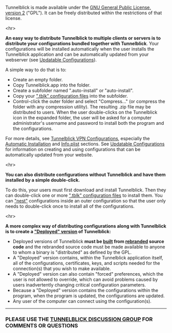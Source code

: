 Tunnelblick is made available under the [GNU General Public License, version 2](http://www.gnu.org/licenses/old-licenses/gpl-2.0.html)  ("GPL"). It can be freely distributed within the restrictions of that license.


&lt;hr&gt;


**An easy way to distribute Tunnelblick to multiple clients or servers is to distribute your configurations bundled together with Tunnelblick**. Your configurations will be installed automatically when the user installs the Tunnelblick application and can be automatically updated from your webserver (see [Updatable Configurations](cUpdatableConfigurations.md)).

A simple way to do that is to:
  * Create an empty folder.
  * Copy Tunnelblick.app into the folder.
  * Create a subfolder named ".auto-install" or "auto-install".
  * Copy your [".tblk" configuration files](cPkgs.md) into the subfolder.
  * Control-click the outer folder and select "Compress..." (or compress the folder with any compression utility).
The resulting .zip file may be distributed to users. When the user double-clicks on the Tunnelblick icon in the expanded folder, the user will be asked for a computer administrator's username and password to install both the program and the configurations.

For more details, see [Tunnelblick VPN Configurations](cPkgs.md), especially the [Automatic Installation](cPkgs#Automatic_Installation.md) and [Info.plist](cPkgs#Info.plist.md) sections. See [Updatable Configurations](cUpdatableConfigurations.md) for information on creating and using configurations that can be automatically updated from your website.



&lt;hr&gt;



**You can also distribute configurations without Tunnelblick and have them installed by a simple double-click.**

To do this, your users must first download and install Tunnelblick. Then they can double-click one or more [".tblk" configuration files](cPkgs.md) to install them. You can ["nest"](cPkgs#Nested_Configurations.md) configurations inside an outer configuration so that the user only needs to double-click once to install all of the configurations.



&lt;hr&gt;



**A more complex way of distributing configurations along with Tunnelblick is to create a ["Deployed" version](cCusDeployed.md) of Tunnelblick:**
  * Deployed versions of Tunnelblick **must be [built](cBuild.md) from [rebranded](cRebranding.md) source code** and the rebranded source code must be made available to anyone to whom a binary is "distributed" as defined by the GPL.
  * A "Deployed" version contains, within the Tunnelblick application itself, all of the configurations, certificates, keys, and scripts needed for the connection(s) that you wish to make available.
  * A "Deployed" version can also contain "forced" preferences, which the user is not allowed to override, which can avoid problems caused by users inadvertently changing critical configuration parameters.
  * Because a "Deployed" version contains the configurations within the program,  when the program is updated, the configurations are updated.
  * Any user of the computer can connect using the configuration(s).


---


### PLEASE USE THE [TUNNELBLICK DISCUSSION GROUP](https://groups.google.com/forum/#!forum/tunnelblick-discuss) FOR COMMENTS OR QUESTIONS
